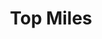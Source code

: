 ---
layout: post
title: "Top Miles"
desc: "In order to offer a somewhat different app for fitness fans, a first prototype was developed with TopMiles, which contains some new features and ideas. With this app, for example, random routes for jogging and cycling can be generated intelligently. In addition, the training is much more goal-oriented, as you can select the number of calories, distance and many other goals."
tags: [Java, Kotlin, SQL]
img: "assets/topmiles.png"
redirect_to: https://github.com/niklas-holtz/Topmiles
---